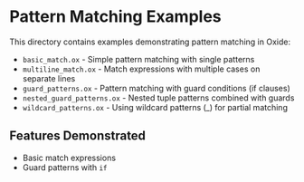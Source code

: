 # Pattern Matching Examples

This directory contains examples demonstrating pattern matching in Oxide:

- `basic_match.ox` - Simple pattern matching with single patterns
- `multiline_match.ox` - Match expressions with multiple cases on separate lines
- `guard_patterns.ox` - Pattern matching with guard conditions (if clauses)
- `nested_guard_patterns.ox` - Nested tuple patterns combined with guards
- `wildcard_patterns.ox` - Using wildcard patterns (_) for partial matching

## Features Demonstrated

- Basic match expressions
- Guard patterns with `if`
